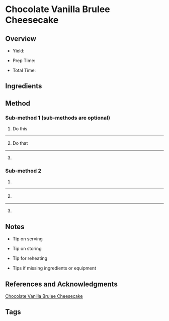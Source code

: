 # Chocolate Vanilla Brulee Cheesecake

## Overview

- Yield:

- Prep Time:

- Total Time:

## Ingredients



## Method

### Sub-method 1 (sub-methods are optional)

1. Do this
---
2. Do that
---
3.

### Sub-method 2

1.
---
2.
---
3.

## Notes

- Tip on serving

- Tip on storing

- Tip for reheating

- Tips if missing ingredients or equipment

## References and Acknowledgments

[Chocolate Vanilla Brulee Cheesecake](https://www.copymethat.com/r/2bUqvUf/chocolate-vanilla-brulee-cheesecake/)

## Tags



